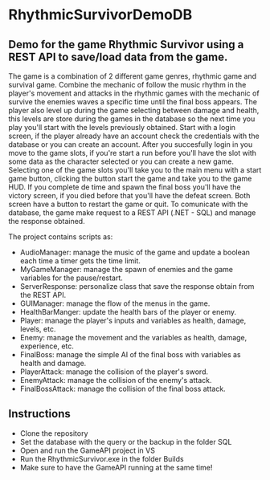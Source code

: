 # RhythmicSurvivorDemoDB

## Demo for the game Rhythmic Survivor using a REST API to save/load data from the game.

The game is a combination of 2 different game genres, rhythmic game and survival game. Combine the mechanic of follow the music rhythm in the player's movement and attacks in the rhythmic games with the mechanic of survive the enemies waves a specific time until the final boss appears. The player also level up during the game selecting between damage and health, this levels are store during the games in the database so the next time you play you'll start with the levels previously obtained.
Start with a login screen, if the player already have an account check the credentials with the database or you can create an account.
After you succesfully login in you move to the game slots, if you're start a run before you'll have the slot with some data as the character selected or you can create a new game.
Selecting one of the game slots you'll take you to the main menu with a start game button, clicking the button start the game and take you to the game HUD.
If you complete de time and spawn the final boss you'll have the victory screen, if you died before that you'll have the defeat screen. Both screen have a button to restart the game or quit.
To comunicate with the database, the game make request to a REST API (.NET - SQL) and manage the response obtained.

The project contains scripts as:
+ AudioManager: manage the music of the game and update a boolean each time a timer gets the time limit.
+ MyGameManager: manage the spawn of enemies and the game variables for the pause/restart.
+ ServerResponse: personalize class that save the response obtain from the REST API.
+ GUIManager: manage the flow of the menus in the game.
+ HealthBarManger: update the health bars of the player or enemy.
+ Player: manage the player's inputs and variables as health, damage, levels, etc.
+ Enemy: manage the movement and the variables as health, damage, experience, etc.
+ FinalBoss: manage the simple AI of the final boss with variables as health and damage.
+ PlayerAttack: manage the collision of the player's sword.
+ EnemyAttack: manage the collision of the enemy's attack.
+ FinalBossAttack: manage the collision of the final boss attack.

## Instructions
+ Clone the repository
+ Set the database with the query or the backup in the folder SQL
+ Open and run the GameAPI project in VS
+ Run the RhythmicSurvivor.exe in the folder Builds
+ Make sure to have the GameAPI running at the same time!